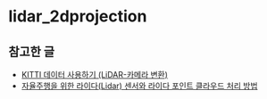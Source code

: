 # lidar_2dprojection

## 참고한 글
- [KITTI 데이터 사용하기 (LiDAR-카메라 변환)](https://darkpgmr.tistory.com/190)
- [자율주행을 위한 라이다(Lidar) 센서와 라이다 포인트 클라우드 처리 방법](https://gaussian37.github.io/autodrive-lidar-intro/)

